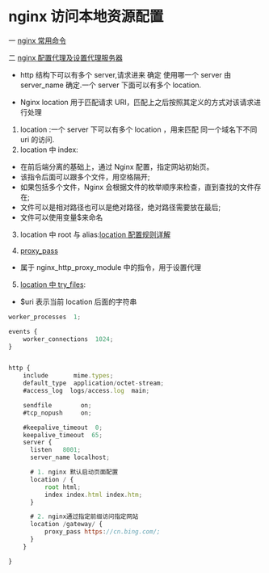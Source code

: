 <!--
 * @Author: TerryMin
 * @Date: 2022-07-21 17:13:48
 * @LastEditors: TerryMin
 * @LastEditTime: 2023-05-16 17:41:20
 * @Description: file not
-->

# nginx 访问本地资源配置

一 [nginx 常用命令](https://blog.csdn.net/yaorongke/article/details/81153716)

二 [nginx 配置代理及设置代理服务器](https://blog.csdn.net/weixin_37541878/article/details/112269109)

- http 结构下可以有多个 server,请求进来 确定 使用哪一个 server 由 server_name 确定.一个 server 下面可以有多个 location.

- Nginx location 用于匹配请求 URI，匹配上之后按照其定义的方式对该请求进行处理

1. location :一个 server 下可以有多个 location ，用来匹配 同一个域名下不同 uri 的访问.
2. location 中 index:

- 在前后端分离的基础上，通过 Nginx 配置，指定网站初始页。
- 该指令后面可以跟多个文件，用空格隔开;
- 如果包括多个文件，Nginx 会根据文件的枚举顺序来检查，直到查找的文件存在;
- 文件可以是相对路径也可以是绝对路径，绝对路径需要放在最后;
- 文件可以使用变量$来命名

3. location 中 root 与 alias:[location 配置规则详解](https://www.cnblogs.com/sunjiguang/p/6227518.html)

4. [proxy_pass](https://juejin.cn/post/7007053840419651592#heading-9)

- 属于 nginx_http_proxy_module 中的指令，用于设置代理

5. [location 中 try_files](https://juejin.cn/post/7198782832177381431):

- $uri 表示当前 location 后面的字符串


```js
worker_processes  1;

events {
    worker_connections  1024;
}


http {
    include       mime.types;
    default_type  application/octet-stream;
    #access_log  logs/access.log  main;

    sendfile        on;
    #tcp_nopush     on;

    #keepalive_timeout  0;
    keepalive_timeout  65;
    server {
      listen   8001;
      server_name localhost;

      # 1. nginx 默认启动页面配置
      location / {
          root html;
          index index.html index.htm;
      }

      # 2. nginx通过指定前缀访问指定网站
      location /gateway/ {
          proxy_pass https://cn.bing.com/;
      }
    }

}
```

